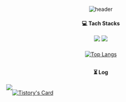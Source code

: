 <div align=center>

![header](https://capsule-render.vercel.app/api?type=waving&color=timeGradient&height=150&section=header&text=About%20ME&fontSize=60&animation=fadeIn)


#### :computer: Tach Stacks


<img src="https://img.shields.io/badge/Swift-D0FA58?style=flat-square&logo=Swift&logoColor=white"/> <img src="https://img.shields.io/badge/UIKit-31B404?style=flat-square&logo=UIKit&logoColor=white"/>
###

###
[![Top Langs](https://github-readme-stats.vercel.app/api/top-langs/?username=989ksy&layout=compact)](https://github.com/989ksy/github-readme-stats)

##

#### ⏳ Log

<div style="display:flex; flex-direction:row;">
    <a href="https://calliek.tistory.com/.tistory.com">
        <img src="https://img.shields.io/badge/Tistory-000000?style=for-the-badge&logo=Tistory&logoColor=white"> 
    </a>
  
###
  
  [![Tistory's Card](https://github-readme-tistory-card.vercel.app/api?name=callieK&theme=default)](https://callieK.tistory.com)





</div>

<!--
**989ksy/989ksy** is a ✨ _special_ ✨ repository because its `README.md` (this file) appears on your GitHub profile.

Here are some ideas to get you started:

- 🔭 I’m currently working on ...
- 🌱 I’m currently learning ...
- 👯 I’m looking to collaborate on ...
- 🤔 I’m looking for help with ...
- 💬 Ask me about ...
- 📫 How to reach me: ...
- 😄 Pronouns: ...
- ⚡ Fun fact: ...
-->
